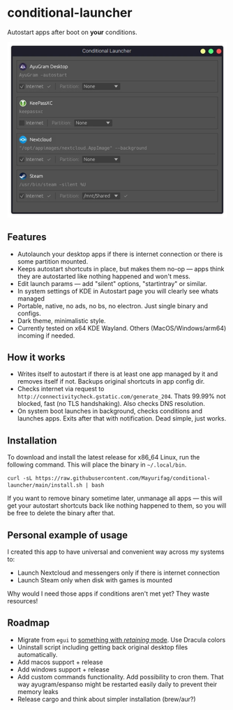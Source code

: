 # conditional-launcher

Autostart apps after boot on **your** conditions.

![Screenshot](Screenshot.webp)

## Features

- Autolaunch your desktop apps if there is internet connection or there is some
  partition mounted.
- Keeps autostart shortcuts in place, but makes them no-op — apps think they are
  autostarted like nothing happened and won't mess.
- Edit launch params — add "silent" options, "startintray" or similar.
- In system settings of KDE in Autostart page you will clearly see whats managed
- Portable, native, no ads, no bs, no electron. Just single binary and configs.
- Dark theme, minimalistic style.
- Currently tested on x64 KDE Wayland. Others (MacOS/Windows/arm64) incoming if
  needed.

## How it works

- Writes itself to autostart if there is at least one app managed by it and
  removes itself if not. Backups original shortcuts in app config dir.
- Checks internet via request to
  `http://connectivitycheck.gstatic.com/generate_204`. Thats 99.99% not blocked,
  fast (no TLS handshaking). Also checks DNS resolution.
- On system boot launches in background, checks conditions and launches apps.
  Exits after that with notification. Dead simple, just works.

## Installation

To download and install the latest release for x86_64 Linux, run the following
command. This will place the binary in `~/.local/bin`.

    curl -sL https://raw.githubusercontent.com/Mayurifag/conditional-launcher/main/install.sh | bash

If you want to remove binary sometime later, unmanage all apps — this will get
your autostart shortcuts back like nothing happened to them, so you will be
free to delete the binary after that.

## Personal example of usage

I created this app to have universal and convenient way across my systems to:

- Launch Nextcloud and messengers only if there is internet connection
- Launch Steam only when disk with games is mounted

Why would I need those apps if conditions aren't met yet? They waste resources!

## Roadmap

- Migrate from `egui` to [something with *retaining* mode](https://github.com/emilk/egui?tab=readme-ov-file#why-immediate-mode).
  Use Dracula colors
- Uninstall script including getting back original desktop files automatically.
- Add macos support + release
- Add windows support + release
- Add custom commands functionality. Add possibility to cron them. That way
  ayugram/espanso might be restarted easily daily to prevent their memory leaks
- Release cargo and think about simpler installation (brew/aur?)
